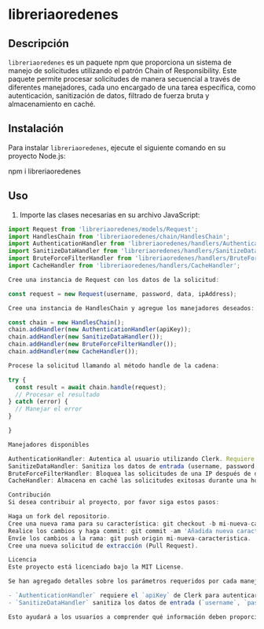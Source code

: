 # libreriaoredenes

## Descripción

`libreriaoredenes` es un paquete npm que proporciona un sistema de manejo de solicitudes utilizando el patrón Chain of Responsibility. Este paquete permite procesar solicitudes de manera secuencial a través de diferentes manejadores, cada uno encargado de una tarea específica, como autenticación, sanitización de datos, filtrado de fuerza bruta y almacenamiento en caché.

## Instalación

Para instalar `libreriaoredenes`, ejecute el siguiente comando en su proyecto Node.js:

npm i libreriaoredenes

## Uso

1. Importe las clases necesarias en su archivo JavaScript:

```javascript
import Request from 'libreriaoredenes/models/Request';
import HandlesChain from 'libreriaoredenes/chain/HandlesChain';
import AuthenticationHandler from 'libreriaoredenes/handlers/AuthenticationHandler';
import SanitizeDataHandler from 'libreriaoredenes/handlers/SanitizeDataHandler';
import BruteForceFilterHandler from 'libreriaoredenes/handlers/BruteForceFilterHandler';
import CacheHandler from 'libreriaoredenes/handlers/CacheHandler';

Cree una instancia de Request con los datos de la solicitud:

const request = new Request(username, password, data, ipAddress);

Cree una instancia de HandlesChain y agregue los manejadores deseados:

const chain = new HandlesChain();
chain.addHandler(new AuthenticationHandler(apiKey));
chain.addHandler(new SanitizeDataHandler());
chain.addHandler(new BruteForceFilterHandler());
chain.addHandler(new CacheHandler());

Procese la solicitud llamando al método handle de la cadena:

try {
  const result = await chain.handle(request);
  // Procesar el resultado
} catch (error) {
  // Manejar el error
}

}

Manejadores disponibles

AuthenticationHandler: Autentica al usuario utilizando Clerk. Requiere el apiKey de Clerk como parámetro.
SanitizeDataHandler: Sanitiza los datos de entrada (username, password, data, ipAddress) para prevenir inyecciones de código.
BruteForceFilterHandler: Bloquea las solicitudes de una IP después de demasiados intentos fallidos.
CacheHandler: Almacena en caché las solicitudes exitosas durante una hora.

Contribución
Si desea contribuir al proyecto, por favor siga estos pasos:

Haga un fork del repositorio.
Cree una nueva rama para su característica: git checkout -b mi-nueva-caracteristica.
Realice los cambios y haga commit: git commit -am 'Añadida nueva característica'.
Envíe los cambios a la rama: git push origin mi-nueva-caracteristica.
Cree una nueva solicitud de extracción (Pull Request).

Licencia
Este proyecto está licenciado bajo la MIT License.

Se han agregado detalles sobre los parámetros requeridos por cada manejador:

- `AuthenticationHandler` requiere el `apiKey` de Clerk para autenticar al usuario.
- `SanitizeDataHandler` sanitiza los datos de entrada (`username`, `password`, `data` e `ipAddress`) para prevenir inyecciones de código.

Esto ayudará a los usuarios a comprender qué información deben proporcionar a cada manejador para que funcione correctamente.
